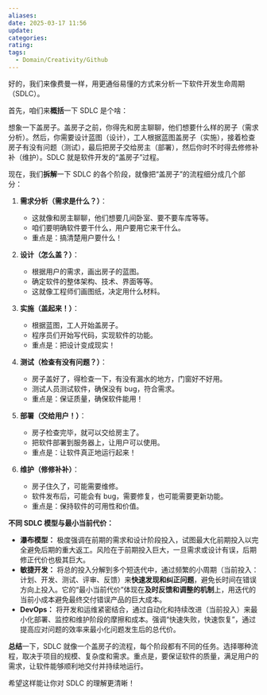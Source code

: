 ```yaml
---
aliases: 
date: 2025-03-17 11:56
update: 
categories: 
rating: 
tags:
  - Domain/Creativity/Github
---
```

好的，我们来像费曼一样，用更通俗易懂的方式来分析一下软件开发生命周期（SDLC）。

首先，咱们来**概括**一下 SDLC 是个啥：

想象一下盖房子。盖房子之前，你得先和房主聊聊，他们想要什么样的房子（需求分析）。然后，你需要设计蓝图（设计），工人根据蓝图盖房子（实施），接着检查房子有没有问题（测试），最后把房子交给房主（部署），然后你时不时得去修修补补（维护）。SDLC 就是软件开发的“盖房子”过程。

现在，我们**拆解**一下 SDLC 的各个阶段，就像把“盖房子”的流程细分成几个部分：

1.  **需求分析（需求是什么？）**：
    *   这就像和房主聊聊，他们想要几间卧室、要不要车库等等。
    *   咱们要明确软件要干什么，用户要用它来干什么。
    *   重点是：搞清楚用户要什么！

2.  **设计（怎么盖？）**：
    *   根据用户的需求，画出房子的蓝图。
    *   确定软件的整体架构、技术、界面等等。
    *   这就像工程师们画图纸，决定用什么材料。

3.  **实施（盖起来！）**：
    *   根据蓝图，工人开始盖房子。
    *   程序员们开始写代码，实现软件的功能。
    *   重点是：把设计变成现实！

4.  **测试（检查有没有问题？）**：
    *   房子盖好了，得检查一下，有没有漏水的地方，门窗好不好用。
    *   测试人员测试软件，确保没有 bug，符合需求。
    *   重点是：保证质量，确保软件能用！

5.  **部署（交给用户！）**：
    *   房子检查完毕，就可以交给房主了。
    *   把软件部署到服务器上，让用户可以使用。
    *   重点是：让软件真正地运行起来！

6.  **维护（修修补补）**：
    *   房子住久了，可能需要维修。
    *   软件发布后，可能会有 bug，需要修复，也可能需要更新功能。
    *   重点是：保持软件的可用性和价值。

**不同 SDLC 模型与最小当前代价：**

- **瀑布模型：** 极度强调在前期的需求和设计阶段投入，试图最大化前期投入以完全避免后期的重大返工。风险在于前期投入巨大，一旦需求或设计有误，后期修正代价也极其巨大。
- **敏捷开发：** 将总的投入分解到多个短迭代中，通过频繁的小周期（当前投入：计划、开发、测试、评审、反馈）来**快速发现和纠正问题**，避免长时间在错误方向上投入。它的“最小当前代价”体现在**及时反馈和调整的机制**上，用迭代的当前小成本避免最终交付错误产品的巨大成本。
- **DevOps：** 将开发和运维紧密结合，通过自动化和持续改进（当前投入）来最小化部署、监控和维护阶段的摩擦和成本。强调“快速失败，快速恢复”，通过提高应对问题的效率来最小化问题发生后的总代价。

**总结**一下，SDLC 就像一个盖房子的流程，每个阶段都有不同的任务。选择哪种流程，取决于项目的规模、复杂度和需求。重点是，要保证软件的质量，满足用户的需求，让软件能够顺利地交付并持续地运行。

希望这样能让你对 SDLC 的理解更清晰！
